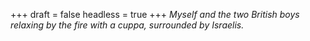 
+++
draft = false
headless = true
+++
_Myself and the two British boys relaxing by the fire with a cuppa, surrounded by Israelis._
